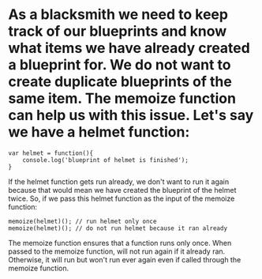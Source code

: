 # As a blacksmith we need to keep track of our blueprints and know what items we have already created a blueprint for. We do not want to create duplicate blueprints of the same item. The memoize function can help us with this issue. Let's say we have a helmet function: 

```
var helmet = function(){
	console.log('blueprint of helmet is finished');
}

```

If the helmet function gets run already, we don't want to run it again because that would mean we have created the blueprint of the helmet twice. So, if we pass this helmet function as the input of the memoize function:


```
memoize(helmet)(); // run helmet only once
memoize(helmet)(); // do not run helmet because it ran already

```

The memoize function ensures that a function runs only once. When passed to the memoize function, will not run again if it already ran. Otherwise, it will run but won't run ever again even if called through the memoize function. 